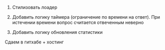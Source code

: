 1. Стилизовать лоадер 

2. Добавить логику таймера (ограничение по времени на ответ). При истечении времени вопрос считается отвеченным неверно

3. Добавить логику обновления статистики

Сдаем в гитхабе + хостинг
